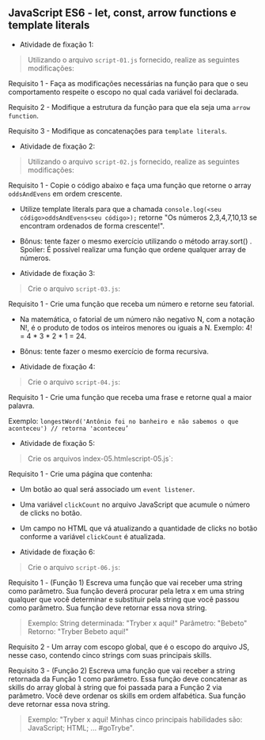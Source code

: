 ## JavaScript ES6 - let, const, arrow functions e template literals

- Atividade de fixação 1:
> Utilizando o arquivo `script-01.js` fornecido, realize as seguintes modificações:

Requisito 1 - Faça as modificações necessárias na função para que o seu comportamento respeite o escopo no qual cada variável foi declarada.

Requisito 2 - Modifique a estrutura da função para que ela seja uma `arrow function`.

Requisito 3 - Modifique as concatenações para `template literals`.


- Atividade de fixação 2:
> Utilizando o arquivo `script-02.js` fornecido, realize as seguintes modificações:

Requisito 1 - Copie o código abaixo e faça uma função que retorne o array `oddsAndEvens` em ordem crescente.

* Utilize template literals para que a chamada `console.log(<seu código>oddsAndEvens<seu código>);` retorne "Os números 2,3,4,7,10,13 se encontram ordenados de forma crescente!".

* Bônus: tente fazer o mesmo exercício utilizando o método array.sort() . Spoiler: É possível realizar uma função que ordene qualquer array de números.


- Atividade de fixação 3:
> Crie o arquivo `script-03.js`:

Requisito 1 - Crie uma função que receba um número e retorne seu fatorial.

* Na matemática, o fatorial de um número não negativo N, com a notação N!, é o produto de todos os inteiros menores ou iguais a N. Exemplo: 4! = 4 * 3 * 2 * 1 = 24.

* Bônus: tente fazer o mesmo exercício de forma recursiva.


- Atividade de fixação 4:
> Crie o arquivo `script-04.js`:

Requisito 1 - Crie uma função que receba uma frase e retorne qual a maior palavra.

Exemplo: ` longestWord('Antônio foi no banheiro e não sabemos o que aconteceu') // retorna 'aconteceu’ `


- Atividade de fixação 5:
> Crie os arquivos ìndex-05.html` e `script-05.js`:

Requisito 1 - Crie uma página que contenha:

* Um botão ao qual será associado um `event listener`.

* Uma variável `clickCount` no arquivo JavaScript que acumule o número de clicks no botão.

* Um campo no HTML que vá atualizando a quantidade de clicks no botão conforme a variável `clickCount` é atualizada.


- Atividade de fixação 6:
> Crie o arquivo `script-06.js`:

Requisito 1 - (Função 1) Escreva uma função que vai receber uma string como parâmetro. Sua função deverá procurar pela letra x em uma string qualquer que você determinar e substituir pela string que você passou como parâmetro. Sua função deve retornar essa nova string.

> Exemplo:
> String determinada: "Tryber x aqui!"
> Parâmetro: "Bebeto"
> Retorno: "Tryber Bebeto aqui!"

Requisito 2 - Um array com escopo global, que é o escopo do arquivo JS, nesse caso, contendo cinco strings com suas principais skills.

Requisito 3 - (Função 2) Escreva uma função que vai receber a string retornada da Função 1 como parâmetro. Essa função deve concatenar as skills do array global à string que foi passada para a Função 2 via parâmetro. Você deve ordenar os skills em ordem alfabética. Sua função deve retornar essa nova string.

> Exemplo: "Tryber x aqui! Minhas cinco principais habilidades são:
> JavaScript;
> HTML; ... #goTrybe".

